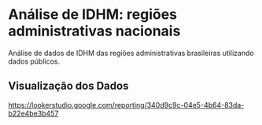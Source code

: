 # Análise de IDHM: regiões administrativas nacionais 

Análise de dados de IDHM das regiões administrativas brasileiras utilizando dados públicos.

## Visualização dos Dados
https://lookerstudio.google.com/reporting/340d9c9c-04e5-4b64-83da-b22e4be3b457
